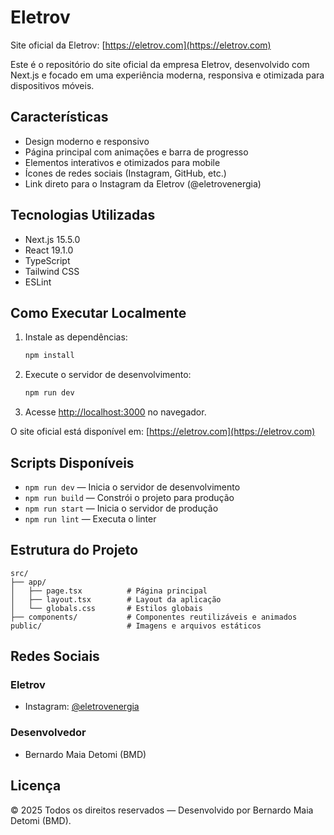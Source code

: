 
# Eletrov

Site oficial da Eletrov: [https://eletrov.com](https://eletrov.com)

Este é o repositório do site oficial da empresa Eletrov, desenvolvido com Next.js e focado em uma experiência moderna, responsiva e otimizada para dispositivos móveis.


## Características

- Design moderno e responsivo
- Página principal com animações e barra de progresso
- Elementos interativos e otimizados para mobile
- Ícones de redes sociais (Instagram, GitHub, etc.)
- Link direto para o Instagram da Eletrov (@eletrovenergia)


## Tecnologias Utilizadas

- Next.js 15.5.0
- React 19.1.0
- TypeScript
- Tailwind CSS
- ESLint


## Como Executar Localmente

1. Instale as dependências:
	```bash
	npm install
	```
2. Execute o servidor de desenvolvimento:
	```bash
	npm run dev
	```
3. Acesse [http://localhost:3000](http://localhost:3000) no navegador.

O site oficial está disponível em: [https://eletrov.com](https://eletrov.com)


## Scripts Disponíveis

- `npm run dev` — Inicia o servidor de desenvolvimento
- `npm run build` — Constrói o projeto para produção
- `npm run start` — Inicia o servidor de produção
- `npm run lint` — Executa o linter


## Estrutura do Projeto

```
src/
├── app/
│   ├── page.tsx          # Página principal
│   ├── layout.tsx        # Layout da aplicação
│   └── globals.css       # Estilos globais
├── components/           # Componentes reutilizáveis e animados
public/                   # Imagens e arquivos estáticos
```


## Redes Sociais

### Eletrov
- Instagram: [@eletrovenergia](https://instagram.com/eletrovenergia)

### Desenvolvedor
- Bernardo Maia Detomi (BMD)


## Licença

© 2025 Todos os direitos reservados — Desenvolvido por Bernardo Maia Detomi (BMD).
